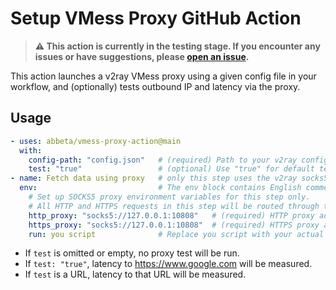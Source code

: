 # Setup VMess Proxy GitHub Action

> **⚠️ This action is currently in the testing stage. If you encounter any issues or have suggestions, please [open an issue](../../issues).**

This action launches a v2ray VMess proxy using a given config file in your workflow, and (optionally) tests outbound IP and latency via the proxy.

## Usage

```yaml
- uses: abbeta/vmess-proxy-action@main
  with:
    config-path: "config.json"   # (required) Path to your v2ray config file
    test: "true"                 # (optional) Use "true" for default test (https://www.google.com), or a custom test URL (e.g., "https://www.bing.com")
- name: Fetch data using proxy   # only this step uses the v2ray socks5 proxy
  env:                           # The env block contains English comments explaining the purpose of each environment variable.
    # Set up SOCKS5 proxy environment variables for this step only.
    # All HTTP and HTTPS requests in this step will be routed through the local v2ray proxy.
    http_proxy: "socks5://127.0.0.1:10808"   # (required) HTTP proxy address, points to local v2ray socks5 proxy
    https_proxy: "socks5://127.0.0.1:10808"  # (required) HTTPS proxy address, points to local v2ray socks5 proxy
    run: you script              # Replace you script with your actual script/command
```

- If `test` is omitted or empty, no proxy test will be run.
- If `test: "true"`, latency to https://www.google.com will be measured.
- If `test` is a URL, latency to that URL will be measured.




